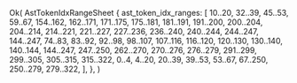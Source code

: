 Ok(
    AstTokenIdxRangeSheet {
        ast_token_idx_ranges: [
            10..20,
            32..39,
            45..53,
            59..67,
            154..162,
            162..171,
            171..175,
            175..181,
            181..191,
            191..200,
            200..204,
            204..214,
            214..221,
            221..227,
            227..236,
            236..240,
            240..244,
            244..247,
            144..247,
            74..83,
            83..92,
            92..98,
            98..107,
            107..116,
            116..120,
            120..130,
            130..140,
            140..144,
            144..247,
            247..250,
            262..270,
            270..276,
            276..279,
            291..299,
            299..305,
            305..315,
            315..322,
            0..4,
            4..20,
            20..39,
            39..53,
            53..67,
            67..250,
            250..279,
            279..322,
        ],
    },
)